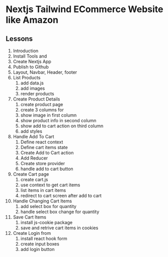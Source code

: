 # Nextjs Tailwind ECommerce Website like Amazon

## Lessons

1. Introduction
2. Install Tools and
3. Create Nextjs App
4. Publish to Github
5. Layout, Navbar, Header, footer
6. List Products
    1. add data.js
    2. add images
    3. render products
7. Create Product Details
    1. create product page
    2. create 3 columns for
    3. show image in first column
    4. show product info in second column
    5. show add to cart action on third column
    6. add styles
8. Handle Add To Cart
    1. Define react context
    2. Define cart items state
    3. Create Add to Cart action
    4. Add Reducer
    5. Create store provider
    6. handle add to cart button
9. Create Cart page
    1. create cart.js
    2. use context to get cart items
    3. list items in cart items
    4. redirect to cart screen after add to cart
10. Handle Changing Cart Items
    1. add select box for quantity
    2. handle select box change for quantity
11. Save Cart Items
    1. install js-cookie package
    2. save and retrive cart items in cookies
12. Create Login from
    1. install react hook form
    2. create input boxes
    3. add login button



